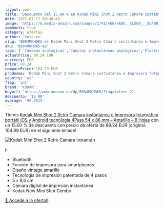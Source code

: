 ```yaml
---
layout: post
title: 'Descuento del 15.00 % en Kodak Mini Shot 2 Retro Cámara instantán'
date: 2021-07-12 08:40:49
image: 'https://m.media-amazon.com/images/I/41C+E8xnKAS._SL500_._SL400_.jpg'
comments: true
category: ofertas
author: 'tole.es'
slug: 'B084MKHDK5-es Kodak Mini Shot 2 Retro Cámara instantánea e Impresora...'
sku: 'B084MKHDK5-es'
tags: [ 'Cámaras analógicas','Cámaras instantáneas analógicas','Electrónica','Fotografía y videocámaras','android','kodak', ]
actualPrice: 89.24 EUR
currency: EUR
price: 89.24
comparePrice: 104.99 EUR
prodname: 'Kodak Mini Shot 2 Retro Cámara instantánea e Impresora fotográfica portátil  iOS y Android  tecnología 4Pass  54 x 86 mm  – Amarillo – 8 Hojas'
country: 'es'
flag: '🇪🇸'
brand: 'KODAK'
buyurl: 'https://www.amazon.es/dp/B084MKHDK5/?tag=tolees-21'
descuento: '15.00'
average: '99.5525'
---
```


Tienes [Kodak Mini Shot 2 Retro Cámara instantánea e Impresora fotográfica portátil  iOS y Android  tecnología 4Pass  54 x 86 mm  – Amarillo – 8 Hojas](https://www.amazon.es/dp/B084MKHDK5/?tag=tolees-21) con un 15.00 % de descuento con precio de oferta de 89.24 EUR (original: 104.99 EUR) en el siguiente enlace!

[![Kodak Mini Shot 2 Retro Cámara instantán](https://m.media-amazon.com/images/I/41C+E8xnKAS._SL500_._SL400_.jpg)](https://www.amazon.es/dp/B084MKHDK5/?tag=tolees-21)

ℹ️:

- Bluetooth
- Función de impresora para smartphones
- Diseño vintage amarillo
- Tecnología de impresión patentada de 4 pasos
- 5 x 8,6 cm
- Cámara digital de impresión instantánea
- Kodak New Mini Shot Combo

[🛒 Accede a la oferta!!](https://www.amazon.es/dp/B084MKHDK5/?tag=tolees-21)
